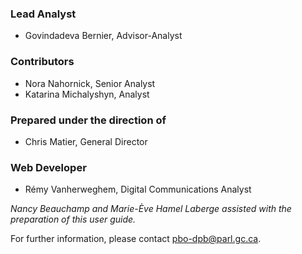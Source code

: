 ### Lead Analyst
- Govindadeva Bernier, Advisor-Analyst

### Contributors
- Nora Nahornick, Senior Analyst
- Katarina Michalyshyn, Analyst

### Prepared under the direction of
- Chris Matier, General Director

### Web Developer
- Rémy Vanherweghem, Digital Communications Analyst

*Nancy Beauchamp and Marie-Ève Hamel Laberge assisted with the preparation of this user guide.*

For further information, please contact [pbo-dpb@parl.gc.ca](mailto:pbo-dpb@parl.gc.ca).
